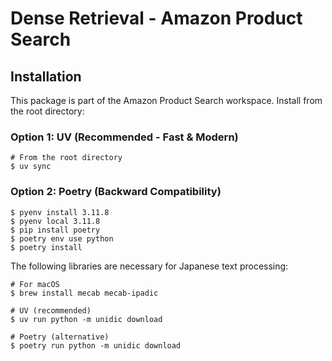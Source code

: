 # Dense Retrieval - Amazon Product Search

## Installation

This package is part of the Amazon Product Search workspace. Install from the root directory:

### Option 1: UV (Recommended - Fast & Modern)

```shell
# From the root directory
$ uv sync
```

### Option 2: Poetry (Backward Compatibility)

```shell
$ pyenv install 3.11.8
$ pyenv local 3.11.8
$ pip install poetry
$ poetry env use python
$ poetry install
```

The following libraries are necessary for Japanese text processing:

```shell
# For macOS
$ brew install mecab mecab-ipadic

# UV (recommended)
$ uv run python -m unidic download

# Poetry (alternative)
$ poetry run python -m unidic download
```
